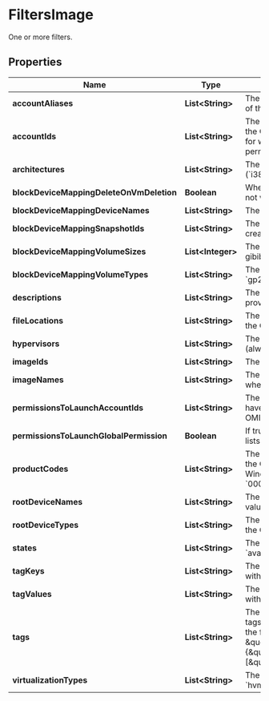 

# FiltersImage

One or more filters.

## Properties

| Name | Type | Description | Notes |
|------------ | ------------- | ------------- | -------------|
|**accountAliases** | **List&lt;String&gt;** | The account aliases of the owners of the OMIs. |  [optional] |
|**accountIds** | **List&lt;String&gt;** | The account IDs of the owners of the OMIs. By default, all the OMIs for which you have launch permissions are described. |  [optional] |
|**architectures** | **List&lt;String&gt;** | The architectures of the OMIs (&#x60;i386&#x60; \\| &#x60;x86_64&#x60;). |  [optional] |
|**blockDeviceMappingDeleteOnVmDeletion** | **Boolean** | Whether the volumes are deleted or not when terminating the VM. |  [optional] |
|**blockDeviceMappingDeviceNames** | **List&lt;String&gt;** | The device names for the volumes. |  [optional] |
|**blockDeviceMappingSnapshotIds** | **List&lt;String&gt;** | The IDs of the snapshots used to create the volumes. |  [optional] |
|**blockDeviceMappingVolumeSizes** | **List&lt;Integer&gt;** | The sizes of the volumes, in gibibytes (GiB). |  [optional] |
|**blockDeviceMappingVolumeTypes** | **List&lt;String&gt;** | The types of volumes (&#x60;standard&#x60; \\| &#x60;gp2&#x60; \\| &#x60;io1&#x60;). |  [optional] |
|**descriptions** | **List&lt;String&gt;** | The descriptions of the OMIs, provided when they were created. |  [optional] |
|**fileLocations** | **List&lt;String&gt;** | The locations of the buckets where the OMI files are stored. |  [optional] |
|**hypervisors** | **List&lt;String&gt;** | The hypervisor type of the OMI (always &#x60;xen&#x60;). |  [optional] |
|**imageIds** | **List&lt;String&gt;** | The IDs of the OMIs. |  [optional] |
|**imageNames** | **List&lt;String&gt;** | The names of the OMIs, provided when they were created. |  [optional] |
|**permissionsToLaunchAccountIds** | **List&lt;String&gt;** | The account IDs of the users who have launch permissions for the OMIs. |  [optional] |
|**permissionsToLaunchGlobalPermission** | **Boolean** | If true, lists all public OMIs. If false, lists all private OMIs. |  [optional] |
|**productCodes** | **List&lt;String&gt;** | The product code associated with the OMI (&#x60;0001&#x60; Linux/Unix \\| &#x60;0002&#x60; Windows \\| &#x60;0004&#x60; Linux/Oracle \\| &#x60;0005&#x60; Windows 10). |  [optional] |
|**rootDeviceNames** | **List&lt;String&gt;** | The name of the root device. This value must be /dev/sda1. |  [optional] |
|**rootDeviceTypes** | **List&lt;String&gt;** | The types of root device used by the OMIs (always &#x60;bsu&#x60;). |  [optional] |
|**states** | **List&lt;String&gt;** | The states of the OMIs (&#x60;pending&#x60; \\| &#x60;available&#x60; \\| &#x60;failed&#x60;). |  [optional] |
|**tagKeys** | **List&lt;String&gt;** | The keys of the tags associated with the OMIs. |  [optional] |
|**tagValues** | **List&lt;String&gt;** | The values of the tags associated with the OMIs. |  [optional] |
|**tags** | **List&lt;String&gt;** | The key/value combination of the tags associated with the OMIs, in the following format: &amp;quot;Filters&amp;quot;:{&amp;quot;Tags&amp;quot;:[&amp;quot;TAGKEY&#x3D;TAGVALUE&amp;quot;]}. |  [optional] |
|**virtualizationTypes** | **List&lt;String&gt;** | The virtualization types (always &#x60;hvm&#x60;). |  [optional] |




